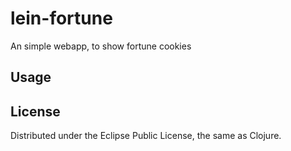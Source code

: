 # lein-fortune

An simple webapp, to show fortune cookies

## Usage



## License

Distributed under the Eclipse Public License, the same as Clojure.
